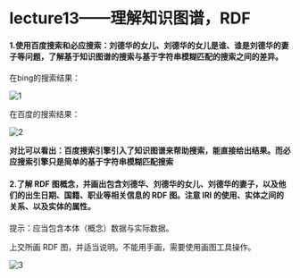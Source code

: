 # lecture13——理解知识图谱，RDF

#### 1.使用百度搜索和必应搜索：刘德华的女儿、刘德华的女儿是谁、谁是刘德华的妻子等问题，了解基于知识图谱的搜索与基于字符串模糊匹配的搜索之间的差异。

在bing的搜索结果：

![1](C:\Users\asus\Desktop\NLP\lecture13--知识图谱\1.jpg)

在百度的搜索结果：



![2](C:\Users\asus\Desktop\NLP\lecture13--知识图谱\2.jpg)

**对比可以看出：百度搜索引擎引入了知识图谱来帮助搜索，能直接给出结果。而必应搜索引擎只是简单的基于字符串模糊匹配搜索**

#### 2.了解 RDF 图概念，并画出包含刘德华、刘德华的女儿、刘德华的妻子，以及他们的出生日期、国籍、职业等相关信息的 RDF 图。注意 IRI 的使用、实体之间的关系、以及实体的属性。

提示：应当包含本体（概念）数据与实际数据。

上交所画 RDF 图，并适当说明。不能用手画，需要使用画图工具操作。



![3](C:\Users\asus\Desktop\NLP\lecture13--知识图谱\3.png)

